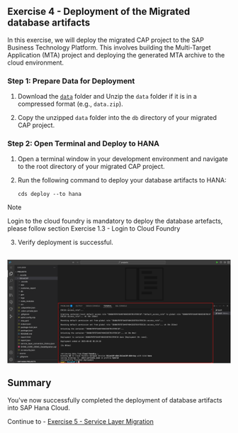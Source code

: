 ## Exercise 4 - Deployment of the Migrated database artifacts


In this exercise, we will deploy the migrated CAP project to the SAP Business Technology Platform. This involves building the Multi-Target Application (MTA) project and deploying the generated MTA archive to the cloud environment.


### Step 1: Prepare Data for Deployment

1. Download the [`data`](/exercises/data.zip) folder and Unzip the `data` folder if it is in a compressed format (e.g., `data.zip`).

2. Copy the unzipped `data` folder into the `db` directory of your migrated CAP project.

### Step 2: Open Terminal and Deploy to HANA

1. Open a terminal window in your development environment and navigate to the root directory of your migrated CAP project.

2. Run the following command to deploy your database artifacts to HANA:
   ```
   cds deploy --to hana
   ```
> [!Note]
> Login to the cloud foundry is mandatory to deploy the database artefacts, please follow section  Exercise 1.3 - Login to Cloud Foundry

3. Verify deployment is successful.

<br>![](/exercises/ex4/images/deployment.png)

## Summary

You've now successfully completed the deployment of database artifacts into SAP Hana Cloud.

Continue to - [Exercise 5 - Service Layer Migration](../ex5/README.md)

